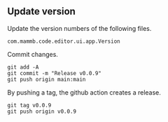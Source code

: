 
## Update version

Update the version numbers of the following files.

```
com.mammb.code.editor.ui.app.Version
```

Commit changes.

```shell
git add -A
git commit -m "Release v0.0.9"
git push origin main:main
```

By pushing a tag, the github action creates a release.

```shell
git tag v0.0.9
git push origin v0.0.9
```
